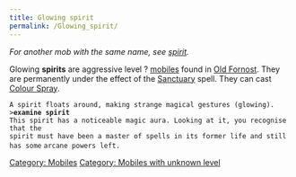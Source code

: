 ```yaml
---
title: Glowing spirit
permalink: /Glowing_spirit/
---
```


*For another mob with the same name, see [spirit](spirit "wikilink").*

Glowing **spirits** are aggressive level ? [mobiles](mobile "wikilink")
found in [Old Fornost](Old_Fornost "wikilink"). They are permanently
under the effect of the [Sanctuary](Sanctuary "wikilink") spell. They
can cast [Colour Spray](Colour_Spray "wikilink").

`A spirit floats around, making strange magical gestures (glowing).`
`>`**`examine spirit`**
`This spirit has a noticeable magic aura. Looking at it, you recognise that the`
`spirit must have been a master of spells in its former life and still has some`
`arcane powers left.`

[Category: Mobiles](Category:_Mobiles "wikilink") [Category: Mobiles
with unknown level](Category:_Mobiles_with_unknown_level "wikilink")